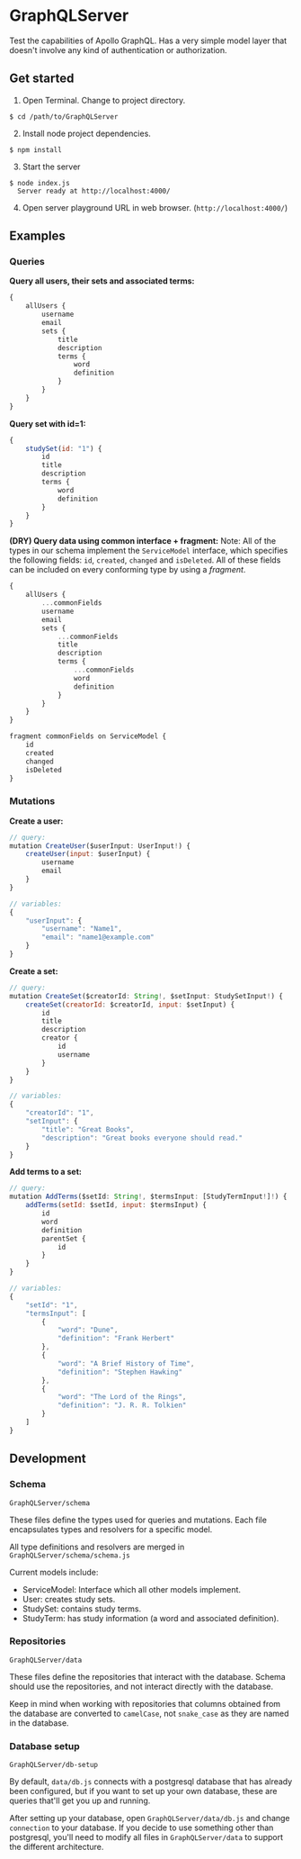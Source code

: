 # GraphQLServer
Test the capabilities of Apollo GraphQL. Has a very simple model layer that doesn't involve any kind of authentication or authorization.

## Get started

1) Open Terminal. Change to project directory.
```
$ cd /path/to/GraphQLServer
```

2) Install node project dependencies.
```
$ npm install
```

3) Start the server
```
$ node index.js
  Server ready at http://localhost:4000/
```
4) Open server playground URL in web browser. (`http://localhost:4000/`)

## Examples

### Queries

**Query all users, their sets and associated terms:**
```javascript
{
    allUsers {
        username
        email
        sets {
            title
            description
            terms {
                word
                definition
            }
        }
    }
}
```

**Query set with id=1:**
```javascript
{
    studySet(id: "1") {
        id
        title
        description
        terms {
            word
            definition
        }
    }
}
```

**(DRY) Query data using common interface + fragment:**
Note: All of the types in our schema implement the `ServiceModel` interface, which specifies the following fields: `id`, `created`, `changed` and `isDeleted`. All of these fields can be included on every conforming type by using a *fragment*.
```javascript
{
    allUsers {
        ...commonFields
        username
        email
        sets {
            ...commonFields
            title
            description
            terms {
                ...commonFields
                word
                definition
            }
        }
    }
}

fragment commonFields on ServiceModel {
    id
    created
    changed
    isDeleted
}
```

### Mutations

**Create a user:**
```javascript
// query:
mutation CreateUser($userInput: UserInput!) {
    createUser(input: $userInput) {
        username
        email
    }
}

// variables:
{
    "userInput": {
        "username": "Name1",
        "email": "name1@example.com"
    }
}
```

**Create a set:**
```javascript
// query:
mutation CreateSet($creatorId: String!, $setInput: StudySetInput!) {
    createSet(creatorId: $creatorId, input: $setInput) {
        id
        title
        description
        creator {
            id
            username
        }
    }
}

// variables:
{
    "creatorId": "1",
    "setInput": {
        "title": "Great Books",
        "description": "Great books everyone should read."
    }
}
```

**Add terms to a set:**
```javascript
// query:
mutation AddTerms($setId: String!, $termsInput: [StudyTermInput!]!) {
    addTerms(setId: $setId, input: $termsInput) {
        id
        word
        definition
        parentSet {
            id
        }
    }
}

// variables:
{
    "setId": "1",
    "termsInput": [
        {
            "word": "Dune",
            "definition": "Frank Herbert"
        },
        {
            "word": "A Brief History of Time",
            "definition": "Stephen Hawking"
        },
        {
            "word": "The Lord of the Rings",
            "definition": "J. R. R. Tolkien"
        }
    ]
}
```

## Development

### Schema
`GraphQLServer/schema`

These files define the types used for queries and mutations. Each file encapsulates types and resolvers for a specific model.

All type definitions and resolvers are merged in `GraphQLServer/schema/schema.js`

Current models include:
* ServiceModel: Interface which all other models implement.
* User: creates study sets.
* StudySet: contains study terms.
* StudyTerm: has study information (a word and associated definition).

### Repositories
`GraphQLServer/data`

These files define the repositories that interact with the database. Schema should use the repositories, and not interact directly with the database.

Keep in mind when working with repositories that columns obtained from the database are converted to `camelCase`, not `snake_case` as they are named in the database.

### Database setup
`GraphQLServer/db-setup`

By default, `data/db.js` connects with a postgresql database that has already been configured, but if you want to set up your own database, these are queries that'll get you up and running.

After setting up your database, open `GraphQLServer/data/db.js` and change `connection` to your database. If you decide to use something other than postgresql, you'll need to modify all files in `GraphQLServer/data` to support the different architecture.
